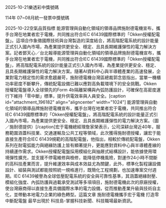 
2025-10-21樂透彩中獎號碼

                                
114年 07~08月統一發票中獎號碼
                             
2025-10-22空氣品質指標
                              能源管理與自動化領域的領導品牌施耐德電機宣布，攜手台灣在地業者宏于電機，共同推出符合IEC 61439國際標準的「Okken授權配電盤」。這項合作象徵國際技術與台灣製造的深度結合，將高階配電系統的設計能量正式引入國內市場，為產業提供更安全、穩定、且具長期維護彈性的電力解決方案。記者鄧天心／台北報導能源管理與自動化領域的領導品牌施耐德電機宣布，攜手台灣在地業者宏于電機，共同推出符合IEC 61439國際標準的「Okken授權配電盤」，將高階配電系統的設計能量正式引入國內市場，為產業提供更安全、穩定、且具長期維護彈性的電力解決方案。隨著AI資料中心與半導體產業的高速發展，企業對電力穩定性的需求愈趨嚴苛，施耐德電機台灣區總裁郭念慈指出，當單一機櫃功率密度不斷攀升，傳統配電設備已難以應對高負載環境下的安全挑戰。Okken授權配電盤導入全球領先的Form 4b隔離架構與內弧防護設計，可確保在高密度運行下維持「零中斷」標準，提升供電效率與人員安全。[caption id="attachment_196182" align="aligncenter" width="1024"] 能源管理與自動化領域的領導品牌施耐德電機宣布，攜手台灣在地業者宏于電機，共同推出符合IEC 61439國際標準的「Okken授權配電盤」，將高階配電系統的設計能量正式引入國內市場，為產業提供更安全、穩定、且具長期維護彈性的電力解決方案。（圖／施耐德提供）[/caption]宏于電機總經理詹家榮表示，公司深耕台灣近40年，服務範圍涵蓋科技業、交通運輸及公共工程等領域，此次獲得施耐德授權，讓宏于能直接生產符合IEC 61439規範的高階配電盤，他指出，相較於傳統配電盤，Okken系列在耐電弧能力與絕緣防護上皆有顯著提升，更能應對資料中心與半導體產線的持續運作需求。Okken授權配電盤採用模組化與抽屜式結構設計，能依據使用環境彈性擴充，並支援不停電維修與檢修，能降低停機風險，對運作24小時不間斷的高科技產業而言，提升維運效率與成本效益尤為關鍵，此外，標準化製程讓設備設計、組裝與測試都能按照統一規格進行，既簡化工程規劃，也加速專案交付週期。IEC 61439被譽為全球低壓配電系統的安全與可靠性基準，其涵蓋絕緣耐壓、模組化強度、內弧防護與過載承受測試等多項項目，施耐德電機此次的原廠授權，使台灣廠商得以直接生產具備國際水準的電力設備，從而推動產業升級與技術自主化，並帶動本地電力企業的綠色轉型。這篇文章 施耐德電機攜手宏于電機 打造零中斷配電盤 最早出現於 科技島-掌握科技新聞、科技職場最新資訊。